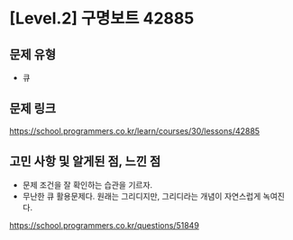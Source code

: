 # [Level.2] 구명보트 42885

## 문제 유형
- 큐

## 문제 링크
https://school.programmers.co.kr/learn/courses/30/lessons/42885

## 고민 사항 및 알게된 점, 느낀 점
- 문제 조건을 잘 확인하는 습관을 기르자.
- 무난한 큐 활용문제다. 원래는 그리디지만, 그리디라는 개념이 자연스럽게 녹여진다.

https://school.programmers.co.kr/questions/51849

